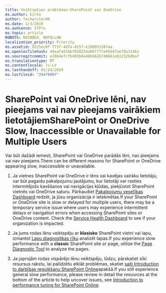 ```yaml
---
title: Veiktspējas problēmas-SharePoint vai OneDrive
ms.author: kirks
author: Techwriter40
ms.date: 1/3/2019
ms.audience: ITPro
ms.topic: article
ROBOTS: NOINDEX, NOFOLLOW
localization_priority: Priority
ms.assetid: 9225ec0f-771f-4d7a-8157-e188953107aa
ms.openlocfilehash: 44eafa916bf020254a06f7ffe95647ae70a314b1
ms.sourcegitcommit: e2864efcfb493b6e46b662b746661a61232bdba7
ms.translationtype: MT
ms.contentlocale: lv-LV
ms.lasthandoff: 01/24/2019
ms.locfileid: "29479097"
---
```

# <a name="sharepoint-or-onedrive-slow-inaccessible-or-unavailable-for-multiple-users"></a><span data-ttu-id="a7f9a-102">SharePoint vai OneDrive lēni, nav pieejams vai nav pieejams vairākiem lietotājiem</span><span class="sxs-lookup"><span data-stu-id="a7f9a-102">SharePoint or OneDrive Slow, Inaccessible or Unavailable for Multiple Users</span></span>

<span data-ttu-id="a7f9a-103">Var būt dažādi iemesli, SharePoint vai OneDrive parādās lēni, nav pieejams vai nav pieejams.</span><span class="sxs-lookup"><span data-stu-id="a7f9a-103">There can be different reasons for SharePoint or OneDrive appearing slow, inaccessible or unavailable.</span></span> 
  
1. <span data-ttu-id="a7f9a-p101">Ja vietnes SharePoint vai OneDrive ir lēns vai kavējas vairāku lietotāju, var būt pagaidu pakalpojumu jautājumu, kur lietotāji var rasties intermitējošs kavēšanos vai navigācijas kļūdas, piekļūstot SharePoint vietnēs vai OneDrive saturu. Pārbaudiet [Pakalpojumu veselības Dashboard](https://admin.microsoft.com/AdminPortal/Home#/servicehealth) redzēt, ja jūsu organizācija ir ietekmētas.</span><span class="sxs-lookup"><span data-stu-id="a7f9a-p101">If your SharePoint or OneDrive site is slow or delayed for multiple users, there may be a temporary service issue where users may experience intermittent delays or navigation errors when accessing SharePoint sites or OneDrive content. Check the [Service Health Dashboard](https://admin.microsoft.com/AdminPortal/Home#/servicehealth) to see if your organization is impacted.</span></span> 
  
2. <span data-ttu-id="a7f9a-106">Ja jums rodas lēnu veiktspēju ar **klasisko** SharePoint vietni vai lapu, izmantot [Lapu diagnostikas rīku](https://aka.ms/perftool) analizēt lapas.</span><span class="sxs-lookup"><span data-stu-id="a7f9a-106">If you experience slow performance with a **classic** SharePoint site or page, utilize the [Page Diagnostic Tool](https://aka.ms/perftool) to analyze the pages.</span></span> 
  
3. <span data-ttu-id="a7f9a-107">Ja joprojām rodas vispārējo lēnu veiktspēju, lūdzu, pārskatiet sīki resursus rakstu, lai palīdzētu atklāt problēmas, skatiet [saiti Introduction to darbības regulēšanu SharePoint Online](https://go.microsoft.com/fwlink/?linkid=2024334)apakšā.</span><span class="sxs-lookup"><span data-stu-id="a7f9a-107">If you still experience general slow performance, please review in detail the resources at the bottom of the article to help uncover issues, see [Introduction to performance tuning for SharePoint Online](https://go.microsoft.com/fwlink/?linkid=2024334).</span></span>
  

